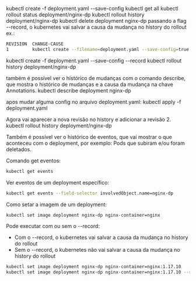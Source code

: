 kubectl create -f deployment.yaml --save-config
kubectl get all
kubectl rollout status deployment/nginx-dp
kubectl rollout history deployment/nginx-dp
kubectl delete deployment nginx-dp
passando a flag --record, o kubernetes vai salvar a causa da mudança no history do rollout
ex.:
```bash
REVISION  CHANGE-CAUSE
1         kubectl create --filename=deployment.yaml --save-config=true --record=true
```
kubectl create -f deployment.yaml --save-config --record
kubectl rollout history deployment/nginx-dp

também é possível ver o histórico de mudanças com o comando describe, que mostra o histórico de mudanças e a causa da mudança na chave Annotations.
kubectl describe deployment nginx-dp 

apos mudar alguma config no arquivo deployment.yaml:
kubectl apply -f deployment.yaml 

Agora vai aparecer a nova revisão no history e adicionar a revisão 2.
kubectl rollout history deployment/nginx-dp       

Também é possível ver o histórico de eventos, que vai mostrar o que aconteceu com o deployment, por exemplo: Pods que subiram e/ou foram deletados.

Comando get eventos:

```bash
kubectl get events 
```

Ver eventos de um deployment específico:

```bash
kubectl get events --field-selector involvedObject.name=nginx-dp
```

Como setar a imagem de um deployment:

```bash
kubectl set image deployment nginx-dp nginx-container=nginx
```

Pode executar com ou sem o --record:
- Com o --record, o kubernetes vai salvar a causa da mudança no history do rollout
- Sem o --record, o kubernetes não vai salvar a causa da mudança no history do rollout

```bash
kubectl set image deployment nginx-dp nginx-container=nginx:1.17.10
kubectl set image deployment nginx-dp nginx-container=nginx:1.17.10 --record
```
